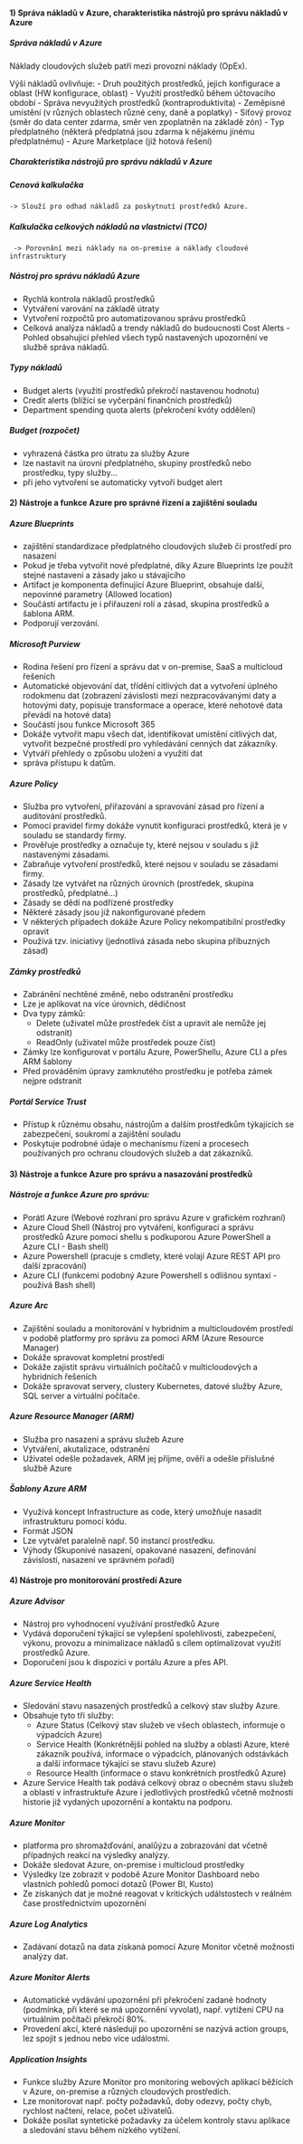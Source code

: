 #### 1) Správa nákladů v Azure, charakteristika nástrojů pro správu nákladů v Azure

##### Správa nákladů v Azure

Náklady cloudových služeb patří mezi provozní náklady (OpEx).

Výši nákladů ovlivňuje:
	- Druh použitých prostředků, jejich konfigurace a oblast (HW konfigurace, oblast)
	- Využití prostředků během účtovacího období
	- Správa nevyužitých prostředků (kontraproduktivita)
	- Zeměpisné umístění (v různých oblastech různé ceny, daně a poplatky)
	- Síťový provoz (směr do data center zdarma, směr ven zpoplatněn na základě zón)
	- Typ předplatného (některá předplatná jsou zdarma k nějakému jinému předplatnému)
	- Azure Marketplace (již hotová řešení)
##### Charakteristika nástrojů pro správu nákladů v Azure
##### Cenová kalkulačka
	-> Slouží pro odhad nákladů za poskytnutí prostředků Azure.
##### Kalkulačka celkových nákladů na vlastnictví (TCO)
	 -> Porovnání mezi náklady na on-premise a náklady cloudové infrastruktury
##### Nástroj pro správu nákladů Azure
- Rychlá kontrola nákladů prostředků
- Vytváření varování na základě útraty
- Vytvoření rozpočtů pro automatizovanou správu prostředků
- Celková analýza nákladů a trendy nákladů do budoucnosti
Cost Alerts - Pohled obsahující přehled všech typů nastavených upozornění ve službě správa nákladů.

##### Typy nákladů
- Budget alerts (využití prostředků překročí nastavenou hodnotu)
- Credit alerts (blížící se vyčerpání finančních prostředků)
- Department spending quota alerts (překročení kvóty oddělení)

##### Budget (rozpočet)
- vyhrazená částka pro útratu za služby Azure
- lze nastavit na úrovni předplatného, skupiny prostředků nebo prostředku, typy služby...
- při jeho vytvoření se automaticky vytvoří budget alert
#### 2) Nástroje a funkce Azure pro správné řízení a zajištění souladu

#####  Azure Blueprints
- zajištění standardizace předplatného cloudových služeb či prostředí pro nasazení
- Pokud je třeba vytvořit nové předplatné, díky Azure Blueprints lze použít stejné nastavení a zásady jako u stávajícího
- Artifact je komponenta definující Azure Blueprint, obsahuje další, nepovinné parametry (Allowed location)
- Součástí artifactu je i přiřauzení rolí a zásad, skupina prostředků a šablona ARM.
- Podporují verzování.

#####  Microsoft Purview
- Rodina řešení pro řízení a správu dat v on-premise, SaaS a multicloud řešeních
- Automatické objevování dat, třídění citlivých dat a vytvoření úplného rodokmenu dat (zobrazení závislosti mezi nezpracovávanými daty a hotovými daty, popisuje transformace a operace, které nehotové data převádí na hotové data)
- Součástí jsou funkce Microsoft 365
- Dokáže vytvořit mapu všech dat, identifikovat umístění citlivých dat, vytvořit bezpečné prostředí pro vyhledávání cenných dat zákazníky.
- Vytváří přehledy o způsobu uložení a využití dat
- správa přístupu k datům.

#####  Azure Policy
- Služba pro vytvoření, přiřazování a spravování zásad pro řízení a auditování prostředků.
- Pomocí pravidel firmy dokáže vynutit konfiguraci prostředků, která je v souladu se standardy firmy.
- Prověřuje prostředky a označuje ty, které nejsou v souladu s již nastavenými zásadami.
- Zabraňuje vytvoření prostředků, které nejsou v souladu se zásadami firmy.
- Zásady lze vytvářet na různých úrovních (prostředek, skupina prostředků, předplatné...)
- Zásady se dědí na podřízené prostředky
- Některé zásady jsou již nakonfigurované předem
- V některých případech dokáže Azure Policy nekompatibilní prostředky opravit
- Používá tzv. iniciativy (jednotlivá zásada nebo skupina příbuzných zásad)

##### Zámky prostředků
- Zabránění nechtěné změně, nebo odstranění prostředku
- Lze je aplikovat na více úrovních, dědičnost
- Dva typy zámků: 
	- Delete (uživatel může prostředek číst a upravit ale nemůže jej odstranit)
	- ReadOnly (uživatel může prostředek pouze číst)
- Zámky lze konfigurovat v portálu Azure, PowerShellu, Azure CLI a přes ARM šablony
- Před prováděním úpravy zamknutého prostředku je potřeba zámek nejpre odstranit

##### Portál Service Trust
- Přístup k různému obsahu, nástrojům a dalším prostředkům týkajících se zabezpečení, soukromí a zajištění souladu
- Poskytuje podrobné údaje o mechanismu řízení a procesech používaných pro ochranu cloudových služeb a dat zákazníků.
#### 3) Nástroje a funkce Azure pro správu a nasazování prostředků

##### Nástroje a funkce Azure pro správu:
- Porátl Azure (Webové rozhraní pro správu Azure v grafickém rozhraní)
- Azure Cloud Shell (Nástroj pro vytváření, konfiguraci a správu prostředků Azure pomocí shellu s podkuporou Azure PowerShell a Azure CLI - Bash shell)
- Azure Powershell (pracuje s cmdlety, které volají Azure REST API pro další zpracování)
- Azure CLI (funkcemi podobný Azure Powershell s odlišnou syntaxí - používá Bash shell)
##### Azure Arc
- Zajištění souladu a monitorování v hybridním a multicloudovém prostředí v podobě platformy pro správu za pomoci ARM (Azure Resource Manager)
- Dokáže spravovat kompletní prostředí
- Dokáže zajistit správu virtuálních počítačů v multicloudových a hybridních řešeních
- Dokáže spravovat servery, clustery Kubernetes, datové služby Azure, SQL server a virtuální počítače.

##### Azure Resource Manager (ARM)
- Služba pro nasazení a správu služeb Azure
- Vytváření, akutalizace, odstranění
- Uživatel odešle požadavek, ARM jej příjme, ověří a odešle příslušné službě Azure

##### Šablony Azure ARM
- Využívá koncept Infrastructure as code, který umožňuje nasadit infrastrukturu pomocí kódu.
- Formát JSON
- Lze vytvářet paralelně např. 50 instancí prostředku.
- Výhody (Skuponivé nasazení, opakované nasazení, definování závislostí, nasazení ve správném pořadí)
#### 4) Nástroje pro monitorování prostředí Azure
##### Azure Advisor
- Nástroj pro vyhodnocení využívání prostředků Azure
- Vydává doporučení týkající se vylepšení spolehlivosti, zabezpečení, výkonu, provozu a minimalizace nákladů s cílem optimalizovat využití prostředků Azure.
- Doporučení jsou k dispozici v portálu Azure a přes API.

##### Azure Service Health
- Sledování stavu nasazených prostředků a celkový stav služby Azure.
- Obsahuje tyto tři služby:
	- Azure Status (Celkový stav služeb ve všech oblastech, informuje o výpadcích Azure)
	- Service Health (Konkrétnější pohled na služby a oblasti Azure, které zákazník používá, informace o výpadcích, plánovaných odstávkách a další informace týkající se stavu služeb Azure)
	- Resource Health (informace o stavu konkrétních prostředků Azure)
- Azure Service Health tak podává celkový obraz o obecném stavu služeb a oblastí v infrastruktuře Azure i jedlotlivých prostředků včetně možnosti historie již vydaných upozornění a kontaktu na podporu.

##### Azure Monitor
- platforma pro shromažďování, analůýzu a zobrazování dat včetně případných reakcí na výsledky analýzy.
- Dokáže sledovat Azure, on-premise i multicloud prostředky
- Výsledky lze zobrazit v podobě Azure Monitor Dashboard nebo vlastních pohledů pomocí dotazů (Power BI, Kusto)
- Ze získaných dat je možné reagovat v kritických událstostech v reálném čase prostřednictvím upozornění

##### Azure Log Analytics
- Zadávaní dotazů na data získaná pomocí Azure Monitor včetně možnosti analýzy dat.

##### Azure Monitor Alerts
- Automatické vydávání upozornění při překročení zadané hodnoty (podmínka, při které se má upozornění vyvolat), např. vytížení CPU na virtuálním počítači překročí 80%.
- Provedení akcí, které následují po upozornění se nazývá action groups, lez spojit s jednou nebo více událostmi.

##### Application Insights
- Funkce služby Azure Monitor pro monitoring webových aplikací běžících v Azure, on-premise a různých cloudových prostředích.
- Lze monitorovat např. počty požadavků, doby odezvy, počty chyb, rychlost načtení, relace, počet uživatelů.
- Dokáže posílat syntetické požadavky za účelem kontroly stavu aplikace a sledování stavu během nízkého vytížení.